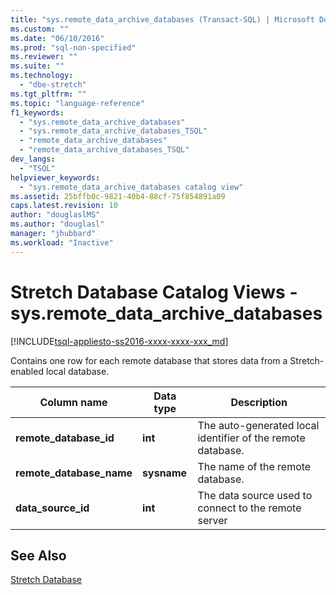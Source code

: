 ```yaml
---
title: "sys.remote_data_archive_databases (Transact-SQL) | Microsoft Docs"
ms.custom: ""
ms.date: "06/10/2016"
ms.prod: "sql-non-specified"
ms.reviewer: ""
ms.suite: ""
ms.technology: 
  - "dbe-stretch"
ms.tgt_pltfrm: ""
ms.topic: "language-reference"
f1_keywords: 
  - "sys.remote_data_archive_databases"
  - "sys.remote_data_archive_databases_TSQL"
  - "remote_data_archive_databases"
  - "remote_data_archive_databases_TSQL"
dev_langs: 
  - "TSQL"
helpviewer_keywords: 
  - "sys.remote_data_archive_databases catalog view"
ms.assetid: 25bffb0c-9821-40b4-88cf-75f854891a09
caps.latest.revision: 10
author: "douglaslMS"
ms.author: "douglasl"
manager: "jhubbard"
ms.workload: "Inactive"
---
```

# Stretch Database Catalog Views - sys.remote_data_archive_databases
[!INCLUDE[tsql-appliesto-ss2016-xxxx-xxxx-xxx_md](../../includes/tsql-appliesto-ss2016-xxxx-xxxx-xxx-md.md)]

  Contains one row for each remote database that stores data from a Stretch-enabled local database.  
  
|Column name|Data type|Description|  
|-----------------|---------------|-----------------|  
|**remote_database_id**|**int**|The auto-generated local identifier of the remote database.|  
|**remote_database_name**|**sysname**|The name of the remote database.|  
|**data_source_id**|**int**|The data source used to connect to the remote server|  
  
## See Also  
 [Stretch Database](../../sql-server/stretch-database/stretch-database.md)  
  
  
